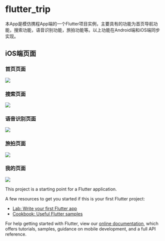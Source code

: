 # flutter_trip

本App是模仿携程App端的一个Flutter项目实例，主要具有的功能为首页导航功能，搜索功能，语音识别功能，旅拍功能等。以上功能在Android端和iOS端同步实现。

## iOS端页面

### 首页页面
<image src = "https://github.com/SunLongbri/flutter_trip/iOS_pages/ios_home.jpeg">
  
### 搜索页面
<image src = "https://github.com/SunLongbri/flutter_trip/iOS_pages/ios_search.jpeg.jpeg">
  
### 语音识别页面
<image src = "https://github.com/SunLongbri/flutter_trip/iOS_pages/ios_speak.jpeg">
  
### 旅拍页面
<image src = "https://github.com/SunLongbri/flutter_trip/iOS_pages/ios_camer.jpeg">
  
### 我的页面
<image src = "https://github.com/SunLongbri/flutter_trip/iOS_pages/ios_me.jpeg">
  


This project is a starting point for a Flutter application.

A few resources to get you started if this is your first Flutter project:

- [Lab: Write your first Flutter app](https://flutter.dev/docs/get-started/codelab)
- [Cookbook: Useful Flutter samples](https://flutter.dev/docs/cookbook)

For help getting started with Flutter, view our 
[online documentation](https://flutter.dev/docs), which offers tutorials, 
samples, guidance on mobile development, and a full API reference.
